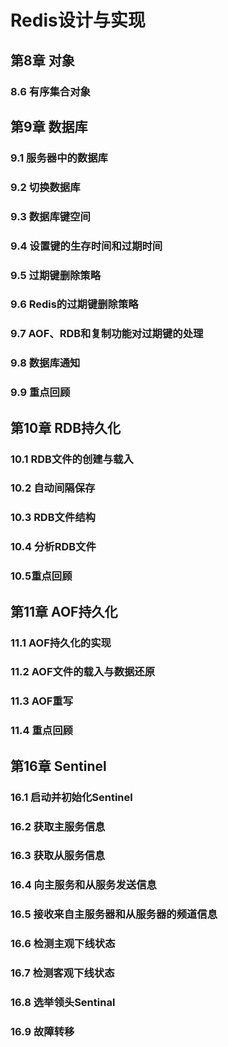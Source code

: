 # Redis设计与实现

## 第8章 对象

### 8.6 有序集合对象

## 第9章 数据库

### 9.1 服务器中的数据库

### 9.2 切换数据库

### 9.3 数据库键空间

### 9.4 设置键的生存时间和过期时间

### 9.5 过期键删除策略

### 9.6 Redis的过期键删除策略

### 9.7 AOF、RDB和复制功能对过期键的处理

### 9.8 数据库通知

### 9.9 重点回顾

## 第10章 RDB持久化

### 10.1 RDB文件的创建与载入

### 10.2 自动间隔保存

### 10.3 RDB文件结构

### 10.4 分析RDB文件

### 10.5重点回顾

## 第11章 AOF持久化

### 11.1 AOF持久化的实现

### 11.2 AOF文件的载入与数据还原

### 11.3 AOF重写

### 11.4 重点回顾

## 第16章 Sentinel

### 16.1 启动并初始化Sentinel

### 16.2 获取主服务信息

### 16.3 获取从服务信息

### 16.4 向主服务和从服务发送信息

### 16.5 接收来自主服务器和从服务器的频道信息

### 16.6 检测主观下线状态

### 16.7 检测客观下线状态

### 16.8 选举领头Sentinal

### 16.9 故障转移